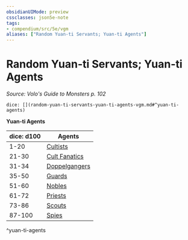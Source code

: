 ```yaml
---
obsidianUIMode: preview
cssclasses: json5e-note
tags:
- compendium/src/5e/vgm
aliases: ["Random Yuan-ti Servants; Yuan-ti Agents"]
---
```

# Random Yuan-ti Servants; Yuan-ti Agents
*Source: Volo's Guide to Monsters p. 102* 

`dice: [](random-yuan-ti-servants-yuan-ti-agents-vgm.md#^yuan-ti-agents)`

**Yuan-ti Agents**

| dice: d100 | Agents |
|------------|--------|
| 1-20 | [Cultists](z_compendium/bestiary/humanoid/cultist.md) |
| 21-30 | [Cult Fanatics](z_compendium/bestiary/humanoid/cult-fanatic.md) |
| 31-34 | [Doppelgangers](z_compendium/bestiary/monstrosity/doppelganger.md) |
| 35-50 | [Guards](z_compendium/bestiary/humanoid/guard.md) |
| 51-60 | [Nobles](z_compendium/bestiary/humanoid/noble.md) |
| 61-72 | [Priests](z_compendium/bestiary/humanoid/priest.md) |
| 73-86 | [Scouts](z_compendium/bestiary/humanoid/scout.md) |
| 87-100 | [Spies](z_compendium/bestiary/humanoid/spy.md) |
^yuan-ti-agents